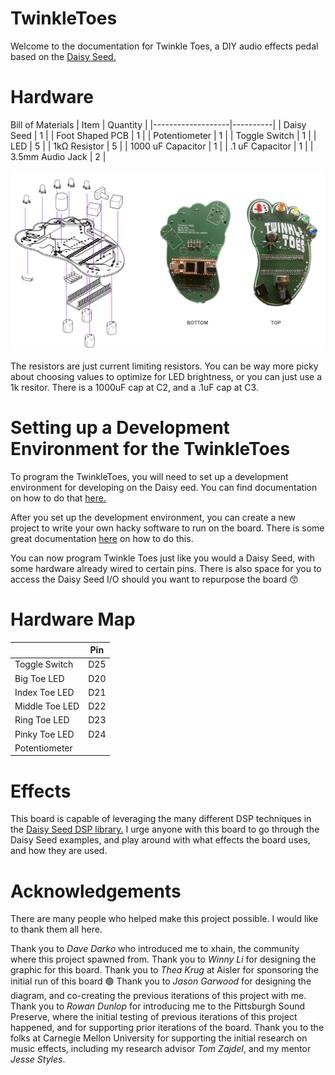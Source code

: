 # TwinkleToes

Welcome to the documentation for Twinkle Toes, a DIY audio effects pedal based on the [Daisy Seed.](https://electro-smith.com/products/daisy-seed?variant=45234245108004z) 

# Hardware

Bill of Materials
| Item              | Quantity |
|-------------------|----------|
| Daisy Seed        | 1        |
| Foot Shaped PCB   | 1        |
| Potentiometer     | 1        |
| Toggle Switch     | 1        |
| LED               | 5        |
| 1kΩ Resistor      | 5        |
| 1000 uF Capacitor | 1        |
| .1 uF Capacitor   | 1        |
| 3.5mm Audio Jack  | 2        |

![diagram of twinkle toes](https://github.com/EinsteinUnicorn/TwinkleToes/blob/main/diagram.png)

The resistors are just current limiting resistors. You can be way more picky about choosing values to optimize for LED brightness, or you can just use a 1k resitor. 
There is a 1000uF cap at C2, and a .1uF cap at C3. 

# Setting up a Development Environment for the TwinkleToes

To program the TwinkleToes, you will need to set up a development environment for developing on the Daisy eed. You can find documentation on how to do that [here.](https://github.com/electro-smith/DaisyWiki/wiki/1.-Setting-Up-Your-Development-Environment)

After you set up the development environment, you can create a new project to write your own hacky software to run on the board. There is some great documentation [here](https://github.com/electro-smith/DaisyWiki/wiki/1.-Setting-Up-Your-Development-Environment#to-make-your-own-daisy-project-checkout-the-create-a-new-project-wiki-page) on how to do this. 

You can now program Twinkle Toes just like you would a Daisy Seed, with some hardware already wired to certain pins. There is also space for you to access the Daisy Seed I/O should you want to repurpose the board 😙

# Hardware Map

|                 | Pin |
|-----------------|-----|
| Toggle Switch   | D25 |
| Big Toe LED     | D20 |
| Index Toe LED   | D21 |
| Middle Toe LED  | D22 |
| Ring Toe LED    | D23 |
| Pinky Toe LED   | D24 |
| Potentiometer   |     |

# Effects

This board is capable of leveraging the many different DSP techniques in the [Daisy Seed DSP library.](https://electro-smith.github.io/DaisySP/index.html) I urge anyone with this board to go through the Daisy Seed examples, and play around with what effects the board uses, and how they are used. 

# Acknowledgements

There are many people who helped make this project possible. I would like to thank them all here. 

Thank you to *Dave Darko* who introduced me to xhain, the community where this project spawned from.
Thank you to *Winny Li* for designing the graphic for this board. 
Thank you to *Thea Krug* at Aisler for sponsoring the initial run of this board 🟢
Thank you to *Jason Garwood* for designing the diagram, and co-creating the previous iterations of this project with me. 
Thank you to *Rowan Dunlop* for introducing me to the Pittsburgh Sound Preserve, where the initial testing of previous iterations of this project happened, and for supporting prior iterations of the board. 
Thank you to the folks at Carnegie Mellon University for supporting the initial research on music effects, including my research advisor *Tom Zajdel*, and my mentor *Jesse Styles*. 
